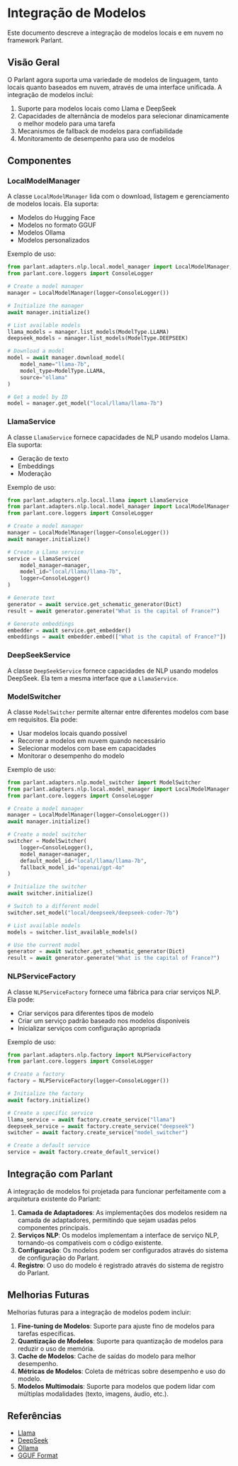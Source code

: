 # Integração de Modelos

Este documento descreve a integração de modelos locais e em nuvem no framework Parlant.

## Visão Geral

O Parlant agora suporta uma variedade de modelos de linguagem, tanto locais quanto baseados em nuvem, através de uma interface unificada. A integração de modelos inclui:

1. Suporte para modelos locais como Llama e DeepSeek
2. Capacidades de alternância de modelos para selecionar dinamicamente o melhor modelo para uma tarefa
3. Mecanismos de fallback de modelos para confiabilidade
4. Monitoramento de desempenho para uso de modelos

## Componentes

### LocalModelManager

A classe `LocalModelManager` lida com o download, listagem e gerenciamento de modelos locais. Ela suporta:

- Modelos do Hugging Face
- Modelos no formato GGUF
- Modelos Ollama
- Modelos personalizados

Exemplo de uso:

```python
from parlant.adapters.nlp.local.model_manager import LocalModelManager, ModelType
from parlant.core.loggers import ConsoleLogger

# Create a model manager
manager = LocalModelManager(logger=ConsoleLogger())

# Initialize the manager
await manager.initialize()

# List available models
llama_models = manager.list_models(ModelType.LLAMA)
deepseek_models = manager.list_models(ModelType.DEEPSEEK)

# Download a model
model = await manager.download_model(
    model_name="llama-7b",
    model_type=ModelType.LLAMA,
    source="ollama"
)

# Get a model by ID
model = manager.get_model("local/llama/llama-7b")
```

### LlamaService

A classe `LlamaService` fornece capacidades de NLP usando modelos Llama. Ela suporta:

- Geração de texto
- Embeddings
- Moderação

Exemplo de uso:

```python
from parlant.adapters.nlp.local.llama import LlamaService
from parlant.adapters.nlp.local.model_manager import LocalModelManager
from parlant.core.loggers import ConsoleLogger

# Create a model manager
manager = LocalModelManager(logger=ConsoleLogger())
await manager.initialize()

# Create a Llama service
service = LlamaService(
    model_manager=manager,
    model_id="local/llama/llama-7b",
    logger=ConsoleLogger()
)

# Generate text
generator = await service.get_schematic_generator(Dict)
result = await generator.generate("What is the capital of France?")

# Generate embeddings
embedder = await service.get_embedder()
embeddings = await embedder.embed(["What is the capital of France?"])
```

### DeepSeekService

A classe `DeepSeekService` fornece capacidades de NLP usando modelos DeepSeek. Ela tem a mesma interface que a `LlamaService`.

### ModelSwitcher

A classe `ModelSwitcher` permite alternar entre diferentes modelos com base em requisitos. Ela pode:

- Usar modelos locais quando possível
- Recorrer a modelos em nuvem quando necessário
- Selecionar modelos com base em capacidades
- Monitorar o desempenho do modelo

Exemplo de uso:

```python
from parlant.adapters.nlp.model_switcher import ModelSwitcher
from parlant.adapters.nlp.local.model_manager import LocalModelManager
from parlant.core.loggers import ConsoleLogger

# Create a model manager
manager = LocalModelManager(logger=ConsoleLogger())
await manager.initialize()

# Create a model switcher
switcher = ModelSwitcher(
    logger=ConsoleLogger(),
    model_manager=manager,
    default_model_id="local/llama/llama-7b",
    fallback_model_id="openai/gpt-4o"
)

# Initialize the switcher
await switcher.initialize()

# Switch to a different model
switcher.set_model("local/deepseek/deepseek-coder-7b")

# List available models
models = switcher.list_available_models()

# Use the current model
generator = await switcher.get_schematic_generator(Dict)
result = await generator.generate("What is the capital of France?")
```

### NLPServiceFactory

A classe `NLPServiceFactory` fornece uma fábrica para criar serviços NLP. Ela pode:

- Criar serviços para diferentes tipos de modelo
- Criar um serviço padrão baseado nos modelos disponíveis
- Inicializar serviços com configuração apropriada

Exemplo de uso:

```python
from parlant.adapters.nlp.factory import NLPServiceFactory
from parlant.core.loggers import ConsoleLogger

# Create a factory
factory = NLPServiceFactory(logger=ConsoleLogger())

# Initialize the factory
await factory.initialize()

# Create a specific service
llama_service = await factory.create_service("llama")
deepseek_service = await factory.create_service("deepseek")
switcher = await factory.create_service("model_switcher")

# Create a default service
service = await factory.create_default_service()
```

## Integração com Parlant

A integração de modelos foi projetada para funcionar perfeitamente com a arquitetura existente do Parlant:

1. **Camada de Adaptadores**: As implementações dos modelos residem na camada de adaptadores, permitindo que sejam usadas pelos componentes principais.
2. **Serviços NLP**: Os modelos implementam a interface de serviço NLP, tornando-os compatíveis com o código existente.
3. **Configuração**: Os modelos podem ser configurados através do sistema de configuração do Parlant.
4. **Registro**: O uso do modelo é registrado através do sistema de registro do Parlant.

## Melhorias Futuras

Melhorias futuras para a integração de modelos podem incluir:

1. **Fine-tuning de Modelos**: Suporte para ajuste fino de modelos para tarefas específicas.
2. **Quantização de Modelos**: Suporte para quantização de modelos para reduzir o uso de memória.
3. **Cache de Modelos**: Cache de saídas do modelo para melhor desempenho.
4. **Métricas de Modelos**: Coleta de métricas sobre desempenho e uso do modelo.
5. **Modelos Multimodais**: Suporte para modelos que podem lidar com múltiplas modalidades (texto, imagens, áudio, etc.).

## Referências

- [Llama](https://github.com/facebookresearch/llama)
- [DeepSeek](https://github.com/deepseek-ai/DeepSeek-Coder)
- [Ollama](https://github.com/ollama/ollama)
- [GGUF Format](https://github.com/ggerganov/ggml/blob/master/docs/gguf.md)
